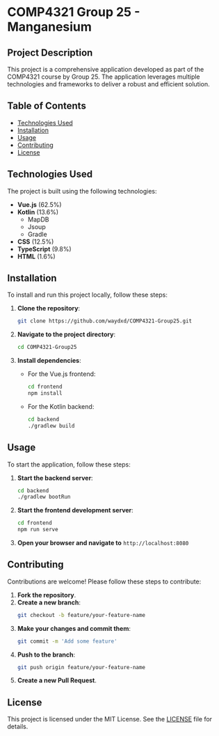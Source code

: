 # COMP4321 Group 25 - Manganesium

## Project Description
This project is a comprehensive application developed as part of the COMP4321 course by Group 25. The application leverages multiple technologies and frameworks to deliver a robust and efficient solution.

## Table of Contents
- [Technologies Used](#technologies-used)
- [Installation](#installation)
- [Usage](#usage)
- [Contributing](#contributing)
- [License](#license)

## Technologies Used
The project is built using the following technologies:
- **Vue.js** (62.5%)
- **Kotlin** (13.6%)
  - MapDB
  - Jsoup
  - Gradle
- **CSS** (12.5%)
- **TypeScript** (9.8%)
- **HTML** (1.6%)

## Installation
To install and run this project locally, follow these steps:

1. **Clone the repository**:
    ```bash
    git clone https://github.com/waydxd/COMP4321-Group25.git
    ```

2. **Navigate to the project directory**:
    ```bash
    cd COMP4321-Group25
    ```

3. **Install dependencies**:
    - For the Vue.js frontend:
      ```bash
      cd frontend
      npm install
      ```
    - For the Kotlin backend:
      ```bash
      cd backend
      ./gradlew build
      ```

## Usage
To start the application, follow these steps:

1. **Start the backend server**:
    ```bash
    cd backend
    ./gradlew bootRun
    ```

2. **Start the frontend development server**:
    ```bash
    cd frontend
    npm run serve
    ```

3. **Open your browser and navigate to** `http://localhost:8080`

## Contributing
Contributions are welcome! Please follow these steps to contribute:

1. **Fork the repository**.
2. **Create a new branch**:
    ```bash
    git checkout -b feature/your-feature-name
    ```
3. **Make your changes and commit them**:
    ```bash
    git commit -m 'Add some feature'
    ```
4. **Push to the branch**:
    ```bash
    git push origin feature/your-feature-name
    ```
5. **Create a new Pull Request**.

## License
This project is licensed under the MIT License. See the [LICENSE](LICENSE) file for details.
